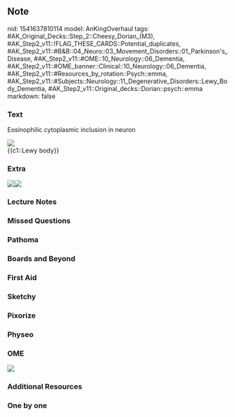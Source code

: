 ## Note
nid: 1541637810114
model: AnKingOverhaul
tags: #AK_Original_Decks::Step_2::Cheesy_Dorian_(M3), #AK_Step2_v11::!FLAG_THESE_CARDS::Potential_duplicates, #AK_Step2_v11::#B&B::04_Neuro::03_Movement_Disorders::01_Parkinson's_Disease, #AK_Step2_v11::#OME::10_Neurology::06_Dementia, #AK_Step2_v11::#OME_banner::Clinical::10_Neurology::06_Dementia, #AK_Step2_v11::#Resources_by_rotation::Psych::emma, #AK_Step2_v11::#Subjects::Neurology::11_Degenerative_Disorders::Lewy_Body_Dementia, #AK_Step2_v11::Original_decks::Dorian::psych::emma
markdown: false

### Text
Eosinophilic cytoplasmic inclusion in neuron
<div><img src="paste-17553531338966.jpg"></div>
<div>
  {{c1::Lewy body}}
</div>

### Extra
<img src="paste-13783430521159683.jpg"><img src="ndd%20(1).PNG">

### Lecture Notes


### Missed Questions


### Pathoma


### Boards and Beyond


### First Aid


### Sketchy


### Pixorize


### Physeo


### OME
<div class="ome-widget">
  <a href=
  "https://onlinemeded.org/spa/neurology/dementia/acquire?ref=anki">
  <img src="_OME_AnkiFlashcards_Lesson_5.png"></a>
</div>

### Additional Resources


### One by one

